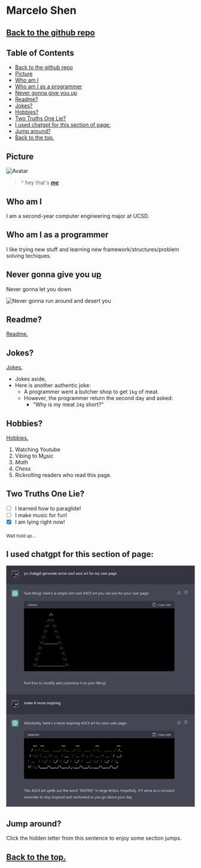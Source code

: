 # Marcelo Shen <!-- omit from toc -->
## [Back to the github repo](https://github.com/dowhep/CSE110Lab) 
## Table of Contents <!-- omit from toc -->
- [Back to the github repo](#back-to-the-github-repo)
- [Picture](#picture)
- [Who am I](#who-am-i)
- [Who am I as a programmer](#who-am-i-as-a-programmer)
- [Never gonna give you up](#never-gonna-give-you-up)
- [Readme?](#readme)
- [Jokes?](#jokes)
- [Hobbies?](#hobbies)
- [Two Truths One Lie?](#two-truths-one-lie)
- [I used chatgpt for this section of page:](#i-used-chatgpt-for-this-section-of-page)
- [Jump around?](#jump-around)
- [Back to the top.](#back-to-the-top)

## Picture
![Avatar](https://avatars.githubusercontent.com/u/26989339)
> ^ hey that's ***[me](https://github.com/dowhep)***

## Who am I
I am a second-year computer engineering major at UCSD. 

## Who am I as a programmer
I like trying new stuff and learning new framework/structures/problem solving techiques.

## Never gonna give you u[p](https://www.youtube.com/watch?v=dQw4w9WgXcQ)
Never gonna let you down

![Never gonna run around and desert you](https://www.icegif.com/wp-content/uploads/rick-roll-icegif-5.gif)

## Readme?
[Read](README.md)[m](#never-gonna-give-you-up)[e.](README.md)

## Jokes?
[Jokes.](https://www.youtube.com/watch?v=dQw4w9WgXcQ)
- Jokes aside,
- Here is another authentic joke:
  - A programmer went a butcher shop to get `1kg` of meat.
  - However, the programmer return the second day and asked:
    - "Why is my meat `24g` short?"

## Hobbies?
[Hobbies.](https://www.youtube.com/watch?v=dQw4w9WgXcQ)
1. Watching Youtube
2. Vibing to M[u](#readme)sic
3. $Math$
4. *Chess*
5. Rickrolling readers who read this page.

## Two Truths One Lie?
- [ ] I learned how to paraglide!
- [ ] I make music for fun!
- [x] I am lying right now!

<sub> Wait hold up...</sub>

## I used chatgpt for this section of page:
![chatgpt r u ok?](Screenshots/ChatgptASCIIArt.png)

## Jump around?
Click the hidden letter from this sentence to en[j](#hobbies)oy some section jumps.

## [Back to the top.](#back-to-the-github-repo)
